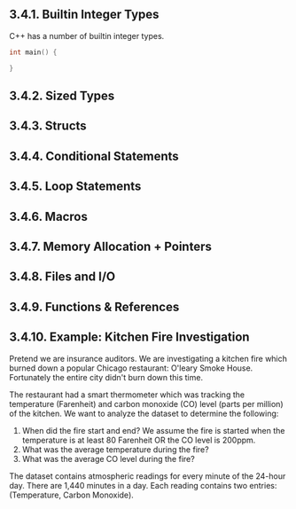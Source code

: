 
## 3.4.1. Builtin Integer Types

C++ has a number of builtin integer types.

```cpp
int main() {

}
```

## 3.4.2. Sized Types

## 3.4.3. Structs

## 3.4.4. Conditional Statements

## 3.4.5. Loop Statements

## 3.4.6. Macros

## 3.4.7. Memory Allocation + Pointers

## 3.4.8. Files and I/O

## 3.4.9. Functions & References

## 3.4.10. Example: Kitchen Fire Investigation

Pretend we are insurance auditors. We are investigating a kitchen fire which
burned down a popular Chicago restaurant: O'leary Smoke House. Fortunately the
entire city didn't burn down this time.

The restaurant had a smart thermometer which was tracking the temperature
(Farenheit) and carbon monoxide (CO) level (parts per million) of the kitchen.
We want to analyze the dataset to determine the following:
1. When did the fire start and end? We assume the fire is started when the
temperature is at least 80 Farenheit OR the CO level is 200ppm.
2. What was the average temperature during the fire?
3. What was the average CO level during the fire?

The dataset contains atmospheric readings for every minute of the 24-hour
day. There are 1,440 minutes in a day. Each reading contains two entries:
(Temperature, Carbon Monoxide).

```
```
